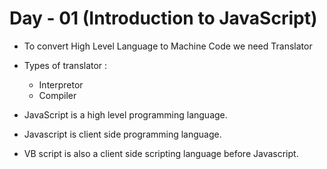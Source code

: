 # Day - 01 (Introduction to JavaScript)

-   To convert High Level Language to Machine Code we need Translator
-   Types of translator :

    -   Interpretor
    -   Compiler

-   JavaScript is a high level programming language.
-   Javascript is client side programming language.
-   VB script is also a client side scripting language before Javascript.
